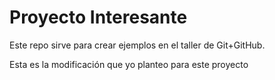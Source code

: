 # Proyecto Interesante

Este repo sirve para crear ejemplos en el taller de Git+GitHub.


Esta es la modificación que yo planteo para este proyecto
